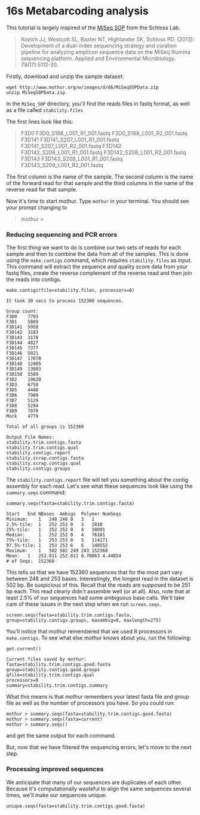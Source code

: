 # 16s Metabarcoding analysis

This tutorial is largely inspired of the [MiSeq SOP](http://www.mothur.org/wiki/MiSeq_SOP) from the Schloss Lab.

> Kozich JJ, Westcott SL, Baxter NT, Highlander SK, Schloss PD. (2013): Development of a dual-index sequencing strategy and curation pipeline for analyzing amplicon sequence data on the MiSeq Illumina sequencing platform. Applied and Environmental Microbiology. 79(17):5112-20.

Firstly, download and unzip the sample dataset:

```
wget http://www.mothur.org/w/images/d/d6/MiSeqSOPData.zip
unzip MiSeqSOPData.zip
```

In the `MiSeq_SOP` directory, you'll find the reads files in fastq format, as well as a file called `stability.files`

The first lines look like this:

> F3D0  F3D0_S188_L001_R1_001.fastq F3D0_S188_L001_R2_001.fastq
F3D141	F3D141_S207_L001_R1_001.fastq	F3D141_S207_L001_R2_001.fastq
F3D142	F3D142_S208_L001_R1_001.fastq	F3D142_S208_L001_R2_001.fastq
F3D143	F3D143_S209_L001_R1_001.fastq	F3D143_S209_L001_R2_001.fastq

The first column is the name of the sample. The second column is the name of the forward read for that sample and the third columns in the name of the reverse read for that sample.


Now it's time to start mothur. Type `mothur` in your terminal. You should see your prompt changing to

>mothur >

### Reducing sequencing and PCR errors

The first thing we want to do is combine our two sets of reads for each sample and then to combine the data from all of the samples. This is done using the `make.contigs` command, which requires `stability.files` as input. This command will extract the sequence and quality score data from your fastq files, create the reverse complement of the reverse read and then join the reads into contigs.

```
make.contigs(file=stability.files, processors=8)  

It took 30 secs to process 152360 sequences.  

Group count:
F3D0	7793
F3D1	5869
F3D141	5958
F3D142	3183
F3D143	3178
F3D144	4827
F3D145	7377
F3D146	5021
F3D147	17070
F3D148	12405
F3D149	13083
F3D150	5509
F3D2	19620
F3D3	6758
F3D5	4448
F3D6	7989
F3D7	5129
F3D8	5294
F3D9	7070
Mock	4779

Total of all groups is 152360

Output File Names:
stability.trim.contigs.fasta
stability.trim.contigs.qual
stability.contigs.report
stability.scrap.contigs.fasta
stability.scrap.contigs.qual
stability.contigs.groups
```

The `stability.contigs.report` file will tell you something about the contig assembly for each read. Let's see what these sequences look like using the `summary.seqs` command:

```
summary.seqs(fasta=stability.trim.contigs.fasta)

Start	End	NBases	Ambigs	Polymer	NumSeqs
Minimum:	1	248	248	0	3	1
2.5%-tile:	1	252	252	0	3	3810
25%-tile:	1	252	252	0	4	38091
Median: 	1	252	252	0	4	76181
75%-tile:	1	253	253	0	5	114271
97.5%-tile:	1	253	253	6	6	148552
Maximum:	1	502	502	249	243	152360
Mean:	1	252.811	252.811	0.70063	4.44854
# of Seqs:	152360
```

This tells us that we have 152360 sequences that for the most part vary between 248 and 253 bases. Interestingly, the longest read in the dataset is 502 bp. Be suspicious of this. Recall that the reads are supposed to be 251 bp each. This read clearly didn't assemble well (or at all). Also, note that at least 2.5% of our sequences had some ambiguous base calls. We'll take care of these issues in the next step when we run `screen.seqs`.

`screen.seqs(fasta=stability.trim.contigs.fasta, group=stability.contigs.groups, maxambig=0, maxlength=275)`

You'll notice that mothur remembered that we used 8 processors in `make.contigs`. To see what else mothur knows about you, run the following:

```
get.current()

Current files saved by mothur:
fasta=stability.trim.contigs.good.fasta
group=stability.contigs.good.groups
qfile=stability.trim.contigs.qual
processors=8
summary=stability.trim.contigs.summary
```

What this means is that mothur remembers your latest fasta file and group file as well as the number of processors you have. So you could run:

```
mothur > summary.seqs(fasta=stability.trim.contigs.good.fasta)
mothur > summary.seqs(fasta=current)
mothur > summary.seqs()
```

and get the same output for each command.

But, now that we have filtered the sequencing errors, let's move to the next step.

### Processing improved sequences

We anticipate that many of our sequences are duplicates of each other. Because it's computationally wasteful to align the same sequences several times, we'll make our sequences unique:

```
unique.seqs(fasta=stability.trim.contigs.good.fasta)
```
